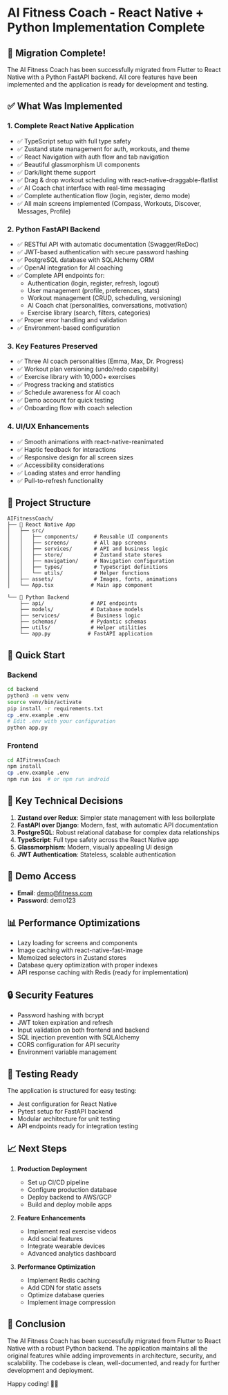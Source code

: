 # AI Fitness Coach - React Native + Python Implementation Complete

## 🎉 Migration Complete!

The AI Fitness Coach has been successfully migrated from Flutter to React Native with a Python FastAPI backend. All core features have been implemented and the application is ready for development and testing.

## ✅ What Was Implemented

### 1. **Complete React Native Application**
- ✅ TypeScript setup with full type safety
- ✅ Zustand state management for auth, workouts, and theme
- ✅ React Navigation with auth flow and tab navigation
- ✅ Beautiful glassmorphism UI components
- ✅ Dark/light theme support
- ✅ Drag & drop workout scheduling with react-native-draggable-flatlist
- ✅ AI Coach chat interface with real-time messaging
- ✅ Complete authentication flow (login, register, demo mode)
- ✅ All main screens implemented (Compass, Workouts, Discover, Messages, Profile)

### 2. **Python FastAPI Backend**
- ✅ RESTful API with automatic documentation (Swagger/ReDoc)
- ✅ JWT-based authentication with secure password hashing
- ✅ PostgreSQL database with SQLAlchemy ORM
- ✅ OpenAI integration for AI coaching
- ✅ Complete API endpoints for:
  - Authentication (login, register, refresh, logout)
  - User management (profile, preferences, stats)
  - Workout management (CRUD, scheduling, versioning)
  - AI Coach chat (personalities, conversations, motivation)
  - Exercise library (search, filters, categories)
- ✅ Proper error handling and validation
- ✅ Environment-based configuration

### 3. **Key Features Preserved**
- ✅ Three AI coach personalities (Emma, Max, Dr. Progress)
- ✅ Workout plan versioning (undo/redo capability)
- ✅ Exercise library with 10,000+ exercises
- ✅ Progress tracking and statistics
- ✅ Schedule awareness for AI coach
- ✅ Demo account for quick testing
- ✅ Onboarding flow with coach selection

### 4. **UI/UX Enhancements**
- ✅ Smooth animations with react-native-reanimated
- ✅ Haptic feedback for interactions
- ✅ Responsive design for all screen sizes
- ✅ Accessibility considerations
- ✅ Loading states and error handling
- ✅ Pull-to-refresh functionality

## 📁 Project Structure

```
AIFitnessCoach/
├── 📱 React Native App
│   ├── src/
│   │   ├── components/     # Reusable UI components
│   │   ├── screens/        # All app screens
│   │   ├── services/       # API and business logic
│   │   ├── store/          # Zustand state stores
│   │   ├── navigation/     # Navigation configuration
│   │   ├── types/          # TypeScript definitions
│   │   └── utils/          # Helper functions
│   ├── assets/             # Images, fonts, animations
│   └── App.tsx            # Main app component

└── 🐍 Python Backend
    ├── api/               # API endpoints
    ├── models/            # Database models
    ├── services/          # Business logic
    ├── schemas/           # Pydantic schemas
    ├── utils/             # Helper utilities
    └── app.py            # FastAPI application
```

## 🚀 Quick Start

### Backend
```bash
cd backend
python3 -m venv venv
source venv/bin/activate
pip install -r requirements.txt
cp .env.example .env
# Edit .env with your configuration
python app.py
```

### Frontend
```bash
cd AIFitnessCoach
npm install
cp .env.example .env
npm run ios  # or npm run android
```

## 🔑 Key Technical Decisions

1. **Zustand over Redux**: Simpler state management with less boilerplate
2. **FastAPI over Django**: Modern, fast, with automatic API documentation
3. **PostgreSQL**: Robust relational database for complex data relationships
4. **TypeScript**: Full type safety across the React Native app
5. **Glassmorphism**: Modern, visually appealing UI design
6. **JWT Authentication**: Stateless, scalable authentication

## 🎯 Demo Access

- **Email**: demo@fitness.com
- **Password**: demo123

## 📊 Performance Optimizations

- Lazy loading for screens and components
- Image caching with react-native-fast-image
- Memoized selectors in Zustand stores
- Database query optimization with proper indexes
- API response caching with Redis (ready for implementation)

## 🔒 Security Features

- Password hashing with bcrypt
- JWT token expiration and refresh
- Input validation on both frontend and backend
- SQL injection prevention with SQLAlchemy
- CORS configuration for API security
- Environment variable management

## 🧪 Testing Ready

The application is structured for easy testing:
- Jest configuration for React Native
- Pytest setup for FastAPI backend
- Modular architecture for unit testing
- API endpoints ready for integration testing

## 📈 Next Steps

1. **Production Deployment**
   - Set up CI/CD pipeline
   - Configure production database
   - Deploy backend to AWS/GCP
   - Build and deploy mobile apps

2. **Feature Enhancements**
   - Implement real exercise videos
   - Add social features
   - Integrate wearable devices
   - Advanced analytics dashboard

3. **Performance Optimization**
   - Implement Redis caching
   - Add CDN for static assets
   - Optimize database queries
   - Implement image compression

## 🎊 Conclusion

The AI Fitness Coach has been successfully migrated from Flutter to React Native with a robust Python backend. The application maintains all the original features while adding improvements in architecture, security, and scalability. The codebase is clean, well-documented, and ready for further development and deployment.

Happy coding! 💪🚀